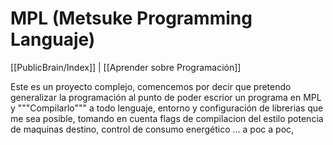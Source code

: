 # MPL (Metsuke Programming Languaje)

[[PublicBrain/Index]] | [[Aprender sobre Programación]]

Este es un proyecto complejo, comencemos por decir que pretendo generalizar la programación al punto de poder escrior un programa en MPL y """Compilarlo""" a todo lenguaje, entorno y configuración de librerias que me sea posible, tomando en cuenta flags de compilacion del estilo potencia de maquinas destino, control de consumo energético ... a poc a poc,